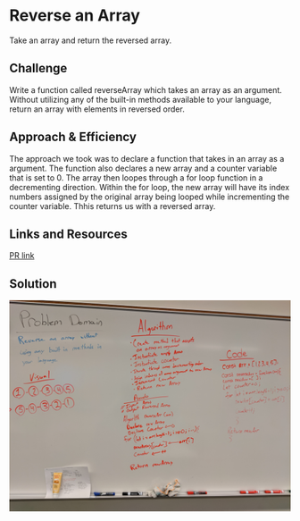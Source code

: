 # Reverse an Array
Take an array and return the reversed array.

## Challenge
Write a function called reverseArray which takes an array as an argument. Without utilizing any of the built-in methods available to your language, return an array with elements in reversed order.

## Approach & Efficiency
The approach we took was to declare a function that takes in an array as a argument. The function also declares a new array and a counter variable that is set to 0. The array then loopes through a for loop function in a decrementing direction. Within the for loop, the new array will have its index numbers assigned by the original array being looped while incrementing the counter variable. Thhis returns us with a reversed array.

## Links and Resources
[PR link](https://github.com/natalielyn/data-structures-and-algorithms/pull/20)

## Solution
![whiteboard](../assets/arrayReverseWB.jpg)

